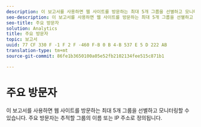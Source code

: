 ```yaml
---
description: 이 보고서를 사용하면 웹 사이트를 방문하는 최대 5개 그룹을 선별하고 모니터링할 수 있습니다. 주요 방문자는 추적할 그룹의 이름 또는 IP 주소로 정의됩니다.
seo-description: 이 보고서를 사용하면 웹 사이트를 방문하는 최대 5개 그룹을 선별하고 모니터링할 수 있습니다. 주요 방문자는 추적할 그룹의 이름 또는 IP 주소로 정의됩니다.
seo-title: 주요 방문자
solution: Analytics
title: 주요 방문자
topic: 보고서
uuid: 77 CF 330 F -1 F 2 F -460 F-B 0 B 4-B 537 E 5 D 222 AB
translation-type: tm+mt
source-git-commit: 86fe1b3650100a05e52fb2102134fee515c871b1

---
```



# 주요 방문자

이 보고서를 사용하면 웹 사이트를 방문하는 최대 5개 그룹을 선별하고 모니터링할 수 있습니다. 주요 방문자는 추적할 그룹의 이름 또는 IP 주소로 정의됩니다.

